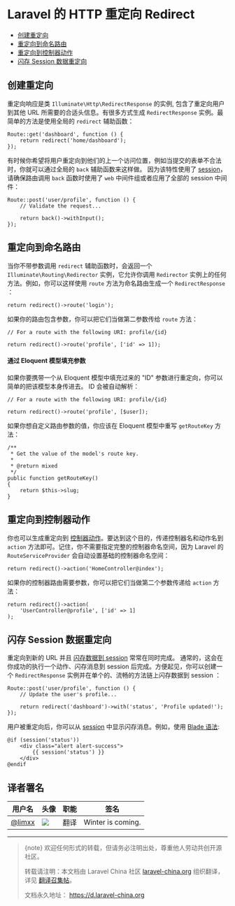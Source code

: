 # Laravel 的 HTTP 重定向 Redirect

- [创建重定向](#creating-redirects)
- [重定向到命名路由](#redirecting-named-routes)
- [重定向到控制器动作](#redirecting-controller-actions)
- [闪存 Session 数据重定向](#redirecting-with-flashed-session-data)

<a name="creating-redirects"></a>
## 创建重定向

重定向响应是类 `Illuminate\Http\RedirectResponse` 的实例, 包含了重定向用户到其他 URL 所需要的合适头信息。有很多方式生成 `RedirectResponse` 实例。最简单的方法是使用全局的 `redirect` 辅助函数：

    Route::get('dashboard', function () {
        return redirect('home/dashboard');
    });

有时候你希望将用户重定向到他们的上一个访问位置，例如当提交的表单不合法时，你就可以通过全局的 `back` 辅助函数来这样做。 因为该特性使用了 [session](/docs/{{version}}/session)，请确保路由调用 `back` 函数时使用了 `web` 中间件组或者应用了全部的 session 中间件：

    Route::post('user/profile', function () {
        // Validate the request...

        return back()->withInput();
    });

<a name="redirecting-named-routes"></a>
## 重定向到命名路由

当你不带参数调用 `redirect` 辅助函数时，会返回一个 `Illuminate\Routing\Redirector` 实例，它允许你调用 `Redirector` 实例上的任何方法。例如，你可以这样使用 `route` 方法为命名路由生成一个 `RedirectResponse` ：

    return redirect()->route('login');

如果你的路由包含参数，你可以把它们当做第二参数传给 `route` 方法：

    // For a route with the following URI: profile/{id}

    return redirect()->route('profile', ['id' => 1]);

#### 通过 Eloquent 模型填充参数

如果你要携带一个从 Eloquent 模型中填充过来的 "ID" 参数进行重定向，你可以简单的把该模型本身传进去。 ID 会被自动解析：

    // For a route with the following URI: profile/{id}

    return redirect()->route('profile', [$user]);

如果你想自定义路由参数的值，你应该在 Eloquent 模型中重写 `getRouteKey` 方法：

    /**
     * Get the value of the model's route key.
     *
     * @return mixed
     */
    public function getRouteKey()
    {
        return $this->slug;
    }

<a name="redirecting-controller-actions"></a>
## 重定向到控制器动作

你也可以生成重定向到 [控制器动作](/docs/{{version}}/controllers)。要达到这个目的，传递控制器名和动作名到 `action` 方法即可。记住，你不需要指定完整的控制器命名空间，因为 Laravel 的 `RouteServiceProvider` 会自动设置基础的控制器命名空间：

    return redirect()->action('HomeController@index');

如果你的控制器路由需要参数，你可以把它们当做第二个参数传递给 `action` 方法：

    return redirect()->action(
        'UserController@profile', ['id' => 1]
    );

<a name="redirecting-with-flashed-session-data"></a>
## 闪存 Session 数据重定向

重定向到新的 URL 并且 [闪存数据到 session](/docs/{{version}}/session#flash-data) 常常在同时完成。 通常的，这会在你成功的执行一个动作、闪存消息到 session 后完成。方便起见，你可以创建一个 `RedirectResponse` 实例并在单个的、流畅的方法链上闪存数据到 session ：

    Route::post('user/profile', function () {
        // Update the user's profile...

        return redirect('dashboard')->with('status', 'Profile updated!');
    });

用户被重定向后，你可以从 [session](/docs/{{version}}/session) 中显示闪存消息。例如，使用 [Blade 语法](/docs/{{version}}/blade):

    @if (session('status'))
        <div class="alert alert-success">
            {{ session('status') }}
        </div>
    @endif

## 译者署名

| 用户名 | 头像 | 职能 | 签名 |
|---|---|---|---|
| [@limxx](https://github.com/limxx)  | <img class="avatar-66 rm-style" src="https://avatars0.githubusercontent.com/u/16585030?v=4&s=400">  |  翻译  | Winter is coming. |


--- 

> {note} 欢迎任何形式的转载，但请务必注明出处，尊重他人劳动共创开源社区。
> 
> 转载请注明：本文档由 Laravel China 社区 [laravel-china.org](https://laravel-china.org) 组织翻译，详见 [翻译召集帖](https://laravel-china.org/topics/5756/laravel-55-document-translation-call-come-and-join-the-translation)。
> 
> 文档永久地址： https://d.laravel-china.org